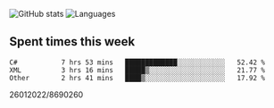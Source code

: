![GitHub stats](https://github-readme-stats.vercel.app/api?username=emipa606&theme=github_dark&show_icons=true) 
![Languages](https://github-readme-stats.vercel.app/api/top-langs/?username=emipa606&theme=github_dark&layout=compact)

## Spent times this week
<!--START_SECTION:waka-->

```text
C#           7 hrs 53 mins   █████████████░░░░░░░░░░░░   52.42 %
XML          3 hrs 16 mins   █████▒░░░░░░░░░░░░░░░░░░░   21.77 %
Other        2 hrs 41 mins   ████▒░░░░░░░░░░░░░░░░░░░░   17.92 %
```

<!--END_SECTION:waka-->


26012022/8690260
